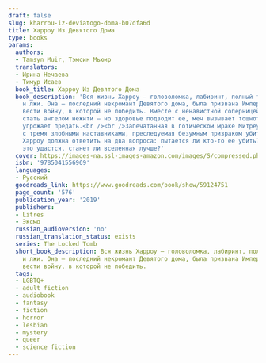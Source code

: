```yaml
---
draft: false
slug: kharrou-iz-deviatogo-doma-b07dfa6d
title: Харроу Из Девятого Дома
type: books
params:
  authors:
  - Tamsyn Muir, Тэмсин Мьюир
  translators:
  - Ирина Нечаева
  - Тимур Исаев
  book_title: Харроу Из Девятого Дома
  book_description: 'Вся жизнь Харроу — головоломка, лабиринт, полный тайн, убийств
    и лжи. Она — последний некромант Девятого дома, была призвана Императором, чтобы
    вести войну, в которой не победить. Вместе с ненавистной соперницей Харроу должна
    стать ангелом нежити — но здоровье подводит ее, меч вызывает тошноту, и даже разум
    угрожает предать.<br /><br />Запечатанная в готическом мраке Митреума Императора
    с тремя злобными наставниками, преследуемая безумным призраком убитой планеты,
    Харроу должна ответить на два вопроса: пытается ли кто-то ее убить? И, если им
    это удастся, станет ли вселенная лучше?'
  cover: https://images-na.ssl-images-amazon.com/images/S/compressed.photo.goodreads.com/books/1633080101i/59124751.jpg
  isbn: '9785041556969'
  languages:
  - Русский
  goodreads_link: https://www.goodreads.com/book/show/59124751
  page_count: '576'
  publication_year: '2019'
  publishers:
  - Litres
  - Эксмо
  russian_audioversion: 'no'
  russian_translation_status: exists
  series: The Locked Tomb
  short_book_description: Вся жизнь Харроу — головоломка, лабиринт, полный тайн, убийств
    и лжи. Она — последний некромант Девятого дома, была призвана Императором, чтобы
    вести войну, в которой не победить.
  tags:
  - LGBTQ+
  - adult fiction
  - audiobook
  - fantasy
  - fiction
  - horror
  - lesbian
  - mystery
  - queer
  - science fiction
---
```

